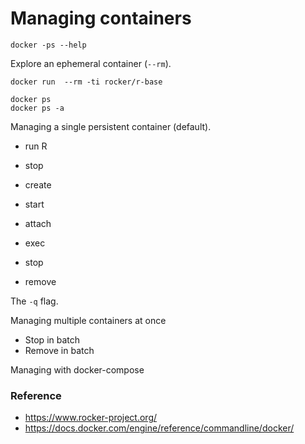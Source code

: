 # Managing containers

```
docker -ps --help
```

Explore an ephemeral container (`--rm`).

```
docker run  --rm -ti rocker/r-base

docker ps
docker ps -a
```

Managing a single persistent container (default).

* run R
* stop

* create
* start
* attach
* exec
* stop
* remove

The `-q` flag.

Managing multiple containers at once

* Stop in batch
* Remove in batch

Managing with docker-compose

### Reference

* https://www.rocker-project.org/
* https://docs.docker.com/engine/reference/commandline/docker/

